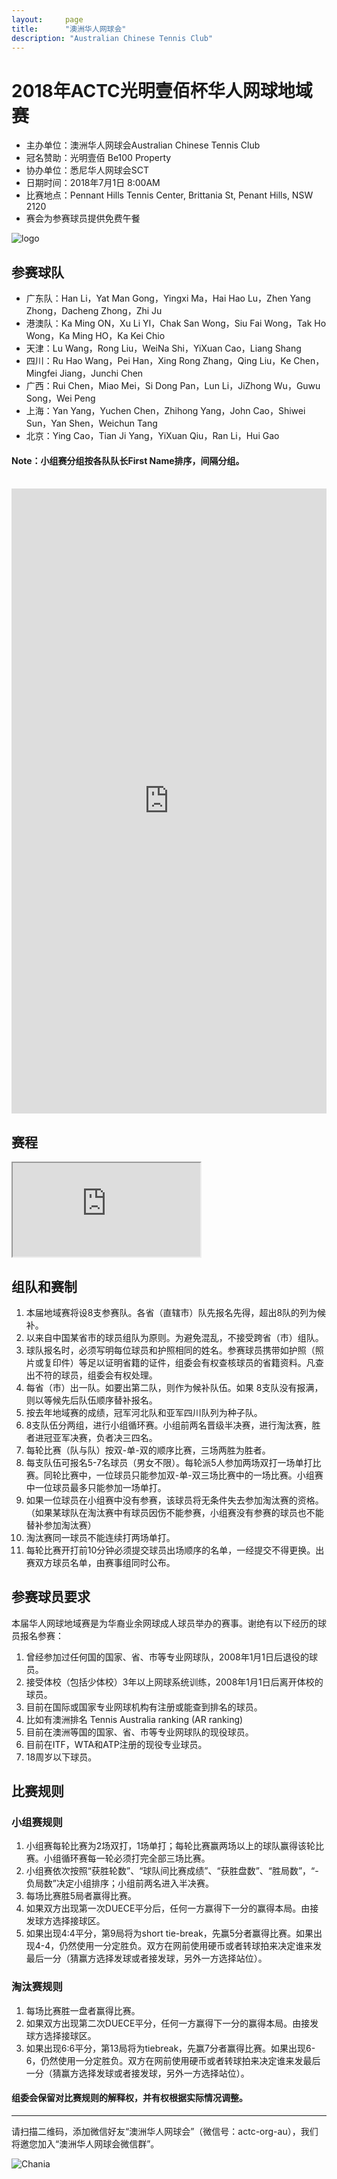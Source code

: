 ```yaml
---
layout:     page
title:      "澳洲华人网球会"
description: "Australian Chinese Tennis Club"
---
```


# 2018年ACTC光明壹佰杯华人网球地域赛

* 主办单位：澳洲华人网球会Australian Chinese Tennis Club
* 冠名赞助：光明壹佰 Be100 Property
* 协办单位：悉尼华人网球会SCT
* 日期时间：2018年7月1日 8:00AM
* 比赛地点：Pennant Hills Tennis Center, Brittania St, Penant Hills, NSW 2120
* 赛会为参赛球员提供免费午餐

<div class="row">
  <div class="col-xs-offset-1 col-xs-10 col-sm-offset-2 col-sm-8 col-md-offset-2 col-md-8 col-lg-offset-2 col-lg-8">
    <img class="img-responsive" src="https://farm2.staticflickr.com/1758/27883340157_fb184274d4_o.jpg" alt="logo" />
  </div>
</div>

## 参赛球队
* 广东队：Han Li，Yat Man Gong，Yingxi Ma，Hai Hao Lu，Zhen Yang Zhong，Dacheng Zhong，Zhi Ju
* 港澳队：Ka Ming ON，Xu Li YI，Chak San Wong，Siu Fai Wong，Tak Ho Wong，Ka Ming HO，Ka Kei Chio
* 天津：Lu Wang，Rong Liu，WeiNa Shi，YiXuan Cao，Liang Shang
* 四川：Ru Hao Wang，Pei Han，Xing Rong Zhang，Qing Liu，Ke Chen，Mingfei Jiang，Junchi Chen
* 广西：Rui Chen，Miao Mei，Si Dong Pan，Lun Li，JiZhong Wu，Guwu Song，Wei Peng
* 上海：Yan Yang，Yuchen Chen，Zhihong Yang，John Cao，Shiwei Sun，Yan Shen，Weichun Tang
* 北京：Ying Cao，Tian Ji Yang，YiXuan Qiu，Ran Li，Hui Gao

#### Note：小组赛分组按各队队长First Name排序，间隔分组。
<br>
<iframe src="https://challonge.com/actc2018regional/module" width="100%" height="1000" frameborder="0" scrolling="auto" allowtransparency="true" width="100%" height="600" ></iframe>
<br>

## 赛程
<iframe src="https://docs.google.com/spreadsheets/d/e/2PACX-1vTWkV8pz1yWLLDruAraoHCjzWpEQAbXPyrZBIaN6KhpfJAfFxQeQ8NbJgvo5MbaRp5DAeheZgGO3u59/pubhtml?widget=true&amp;headers=false"></iframe>

## 组队和赛制

1. 本届地域赛将设8支参赛队。各省（直辖市）队先报名先得，超出8队的列为候补。
2. 以来自中国某省市的球员组队为原则。为避免混乱，不接受跨省（市）组队。
3. 球队报名时，必须写明每位球员和护照相同的姓名。参赛球员携带如护照（照片或复印件）等足以证明省籍的证件，组委会有权查核球员的省籍资料。凡查出不符的球员，组委会有权处理。
4. 每省（市）出一队。如要出第二队，则作为候补队伍。如果 8支队没有报满，则以等候先后队伍顺序替补报名。
5. 按去年地域赛的成绩，冠军河北队和亚军四川队列为种子队。
6. 8支队伍分两组，进行小组循环赛。小组前两名晋级半决赛，进行淘汰赛，胜者进冠亚军决赛，负者决三四名。
7. 每轮比赛（队与队）按双-单-双的顺序比赛，三场两胜为胜者。
8. 每支队伍可报名5-7名球员（男女不限）。每轮派5人参加两场双打一场单打比赛。同轮比赛中，一位球员只能参加双-单-双三场比赛中的一场比赛。小组赛中一位球员最多只能参加一场单打。
9. 如果一位球员在小组赛中没有参赛，该球员将无条件失去参加淘汰赛的资格。（如果某球队在淘汰赛中有球员因伤不能参赛，小组赛没有参赛的球员也不能替补参加淘汰赛）
10. 淘汰赛同一球员不能连续打两场单打。
11. 每轮比赛开打前10分钟必须提交球员出场顺序的名单，一经提交不得更换。出赛双方球员名单，由赛事组同时公布。

## 参赛球员要求

本届华人网球地域赛是为华裔业余网球成人球员举办的赛事。谢绝有以下经历的球员报名参赛：
1. 曾经参加过任何国的国家、省、市等专业网球队，2008年1月1日后退役的球员。
2. 接受体校（包括少体校）3年以上网球系统训练，2008年1月1日后离开体校的球员。
3. 目前在国际或国家专业网球机构有注册或能查到排名的球员。
4. 比如有澳洲排名 Tennis Australia  ranking (AR ranking)
5. 目前在澳洲等国的国家、省、市等专业网球队的现役球员。
6. 目前在ITF，WTA和ATP注册的现役专业球员。 
7. 18周岁以下球员。

## 比赛规则

### 小组赛规则
1. 小组赛每轮比赛为2场双打，1场单打；每轮比赛赢两场以上的球队赢得该轮比赛。小组循环赛每一轮必须打完全部三场比赛。
2. 小组赛依次按照“获胜轮数”、“球队间比赛成绩”、“获胜盘数”、“胜局数”，“-负局数”决定小组排序；小组前两名进入半决赛。
3. 每场比赛胜5局者赢得比赛。
4. 如果双方出现第一次DUECE平分后，任何一方赢得下一分的赢得本局。由接发球方选择接球区。
5. 如果出现4:4平分，第9局将为short tie-break，先赢5分者赢得比赛。如果出现4-4，仍然使用一分定胜负。双方在网前使用硬币或者转球拍来决定谁来发最后一分（猜赢方选择发球或者接发球，另外一方选择站位）。

### 淘汰赛规则
1. 每场比赛胜一盘者赢得比赛。
2. 如果双方出现第二次DUECE平分，任何一方赢得下一分的赢得本局。由接发球方选择接球区。
3. 如果出现6:6平分，第13局将为tiebreak，先赢7分者赢得比赛。如果出现6-6，仍然使用一分定胜负。双方在网前使用硬币或者转球拍来决定谁来发最后一分（猜赢方选择发球或者接发球，另外一方选择站位）。

#### 组委会保留对比赛规则的解释权，并有权根据实际情况调整。


<hr>
<p>请扫描二维码，添加微信好友“澳洲华人网球会”（微信号：actc-org-au），我们将邀您加入“澳洲华人网球会微信群”。</p>
<div class="row">
  <div class="col-xs-offset-1 col-xs-10 col-sm-offset-2 col-sm-8 col-md-offset-2 col-md-8 col-lg-offset-2 col-lg-8">
    <img class="img-responsive" src="https://c5.staticflickr.com/9/8179/28251007604_30faf539bc_z.jpg" alt="Chania" />
  </div>
</div>
